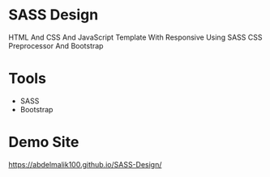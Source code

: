 # SASS Design

HTML And CSS And JavaScript Template With Responsive Using SASS CSS Preprocessor And Bootstrap

# Tools

- SASS
- Bootstrap

# Demo Site
https://abdelmalik100.github.io/SASS-Design/
